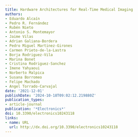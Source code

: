```yaml
---
title: Hardware Architectures for Real-Time Medical Imaging
authors:
- Eduardo Alcaín
- Pedro R. Fernández
- Rubén Nieto
- Antonio S. Montemayor
- Jaime Vilas
- Adrian Galiana-Bordera
- Pedro Miguel Martinez-Girones
- Carmen Prieto-de-la-Lastra
- Borja Rodriguez-Vila
- Marina Bonet
- Cristina Rodriguez-Sanchez
- Imene Yahyaoui
- Norberto Malpica
- Susana Borromeo
- Felipe Machado
- Angel Torrado-Carvajal
date: '2021-12-01'
publishDate: '2024-10-18T09:02:12.219880Z'
publication_types:
- article-journal
publication: '*Electronics*'
doi: 10.3390/electronics10243118
links:
- name: URL
  url: http://dx.doi.org/10.3390/electronics10243118
---
```

